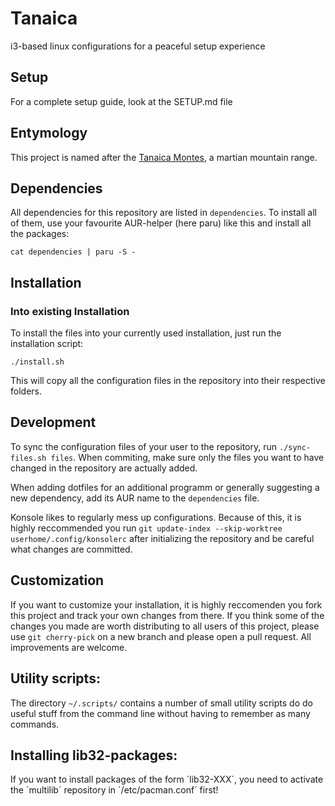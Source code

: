 # Tanaica

i3-based linux configurations for a peaceful setup experience

## Setup
For a complete setup guide, look at the SETUP.md file

## Entymology

This project is named after the [Tanaica Montes](https://en.wikipedia.org/wiki/Tanaica_Montes), a martian mountain range.

## Dependencies

All dependencies for this repository are listed in `dependencies`. To install all of them, use your favourite AUR-helper (here paru) like this and install all the packages:

```
cat dependencies | paru -S -
```

## Installation

### Into existing Installation

To install the files into your currently used installation, just run the installation script:

```
./install.sh
```

This will copy all the configuration files in the repository into their respective folders.

## Development

To sync the configuration files of your user to the repository, run `./sync-files.sh files`. When commiting, make sure only the files you want to have changed in the repository are actually added.

When adding dotfiles for an additional programm or generally suggesting a new dependency, add its AUR name to the `dependencies` file.

Konsole likes to regularly mess up configurations. Because of this, it is highly reccommended you run `git update-index --skip-worktree userhome/.config/konsolerc` after initializing the repository and be careful what changes are committed.

## Customization

If you want to customize your installation, it is highly reccomenden you fork this project and track your own changes from there. If you think some of the changes you made are worth distributing to all users of this project, please use `git cherry-pick` on a new branch and please open a pull request. All improvements are welcome.

## Utility scripts:

The directory `~/.scripts/` contains a number of small utility scripts do do useful stuff from the command line without having to remember as many commands.

## Installing lib32-packages:
If you want to install packages of the form ´lib32-XXX´, you need to activate the ´multilib´ repository in ´/etc/pacman.conf´ first!
